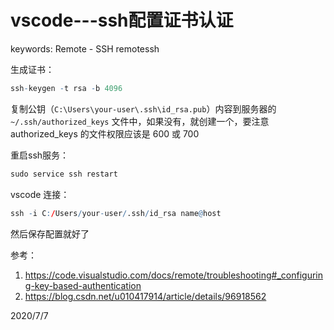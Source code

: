 # vscode---ssh配置证书认证

keywords: Remote - SSH remotessh

生成证书：  
```r
ssh-keygen -t rsa -b 4096
```

复制公钥（`C:\Users\your-user\.ssh\id_rsa.pub`）内容到服务器的 `~/.ssh/authorized_keys` 文件中，如果没有，就创建一个，要注意 authorized_keys 的文件权限应该是 600 或 700  

重启ssh服务：  
```r
sudo service ssh restart
```

vscode 连接：  
```r
ssh -i C:/Users/your-user/.ssh/id_rsa name@host
```

然后保存配置就好了  


参考：  
1. https://code.visualstudio.com/docs/remote/troubleshooting#_configuring-key-based-authentication
2. https://blog.csdn.net/u010417914/article/details/96918562


2020/7/7  
